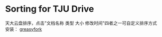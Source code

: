 # Sorting for TJU Drive
天大云盘排序，点击"文档名称 类型 大小 修改时间"四者之一可自定义排序方式
安装： [greasyfork](https://greasyfork.org/zh-CN/scripts/39892-sorting-for-tju-drive)